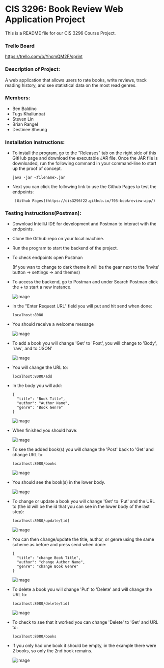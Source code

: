 # CIS 3296: Book Review Web Application Project

This is a README file for our CIS 3296 Course Project.

### Trello Board
https://trello.com/b/YncmQM2F/sprint

### Description of Project:
A web application that allows users to rate books, write reviews, track reading history, and see statistical data on the most read genres.

### Members:
* Ben Baldino
* Tugs Khaliunbat
* Steven Lin
* Brian Rangel
* Destinee Sheung

### Installation Instructions:
* To install the program, go to the "Releases" tab on the right side of this GitHub page and download the executable JAR file. Once the JAR file is downloaded, run the   following command in your command-line to start up the proof of concept.
  ```
  java -jar <filename>.jar
  ```
* Next you can click the following link to use the Github Pages to test the endpoints:
  ```
   [Github Pages](https://cis3296f22.github.io/705-bookreview-app/)
  ```


### Testing Instructions(Postman):
* Download IntelliJ IDE for development and Postman to interact with the endpoints.
* Clone the Github repo on your local machine.
* Run the program to start the backend of the project.
* To check endpoints open Postman
  
  (If you wan to change to dark theme it will be the gear next to the 'Invite' button -> settings -> and themes)
      
* To access the backend, go to Postman and under Search Postman click the + to start a new instance.

    ![image](https://user-images.githubusercontent.com/112522605/199356570-b4e6bf70-cd71-4223-b407-ac5bc21c43ed.png)

* In the "Enter Request URL" field you will put and hit send when done:
  ```
  localhost:8080
  ```
* You should receive a welcome message 

    ![image](https://user-images.githubusercontent.com/112522605/199356380-aa5bcfc0-d73b-4543-9c70-20ef2765141c.png)

* To add a book you will change 'Get' to 'Post', you will change to 'Body', 'raw', and to 'JSON'

    ![image](https://user-images.githubusercontent.com/112522605/199357210-9b1e592e-fbea-45be-8ad8-32081fb57145.png)

* You will change the URL to:
  ```
  localhost:8080/add
  ```
* In the body you will add:
  ```
  {
    "title": "Book Title",
    "author": "Author Name",
    "genre": "Book Genre"
  }
  ```
  
    ![image](https://user-images.githubusercontent.com/112522605/199357700-498068b6-8af2-4b34-90eb-48698a453a0f.png)

* When finished you should have:

    ![image](https://user-images.githubusercontent.com/112522605/199357792-1449e7a6-74d5-47fd-ac7a-c4b3bfb94347.png)
    
* To see the added book(s) you will change the 'Post' back to 'Get' and change URL to:
  ```
  localhost:8080/books
  ```
    ![image](https://user-images.githubusercontent.com/112522605/199358880-ef15dcaf-fa9f-4f99-86df-512690d85be6.png)
* You should see the book(s) in the lower body.

    ![image](https://user-images.githubusercontent.com/112522605/199359037-465c87c4-dcc1-42c9-95f3-d6b2d9f7a62a.png)
* To change or update a book you will change 'Get' to 'Put' and the URL to (the id will be the id that you can see in the lower body of the last step): 
  ```
  localhost:8080/update/[id]
  ```
    ![image](https://user-images.githubusercontent.com/112522605/199359624-6a4040cb-21ca-4c77-af6d-1d8773b585b4.png)
* You can then change/update the title, author, or genre using the same scheme as before and press send when done:
  ```
  {
    "title": "change Book Title",
    "author": "change Author Name",
    "genre": "change Book Genre"
  }
  ```
    ![image](https://user-images.githubusercontent.com/112522605/199359774-91f44d38-acd8-4429-8d92-a7c76c207510.png)
* To delete a book you will change 'Put' to 'Delete' and will change the URL to:
  ```
  localhost:8080/delete/[id]
  ```
    ![image](https://user-images.githubusercontent.com/112522605/199360074-bf9986d7-6d30-43fe-96b5-f0c075bb78fe.png)

* To check to see that it worked you can change 'Delete' to 'Get' and URL to:
  ```
  localhost:8080/books
  ```
* If you only had one book it should be empty, in the example there were 2 books, so only the 2nd book remains.

    ![image](https://user-images.githubusercontent.com/112522605/199360367-eba046c5-43e9-41cc-8840-a8205598d3a0.png)


